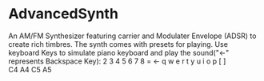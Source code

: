 # AdvancedSynth
An AM/FM Synthesizer featuring carrier and Modulater Envelope (ADSR) to create rich timbres. The synth comes with presets for playing.
Use keyboard Keys to simulate piano keyboard and play the sound("<-" represents Backspace Key):
  2   3       4   5   6       7   8       =   <-
q   w   e   r   t   y   u   i   o   p   [   ]   \
C4                  A4      C5              A5


